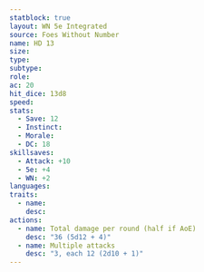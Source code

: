 ```yaml
---
statblock: true
layout: WN 5e Integrated
source: Foes Without Number
name: HD 13
size: 
type: 
subtype: 
role: 
ac: 20
hit_dice: 13d8
speed: 
stats:
  - Save: 12
  - Instinct: 
  - Morale:
  - DC: 18
skillsaves:
  - Attack: +10
  - 5e: +4
  - WN: +2
languages: 
traits:
  - name: 
    desc: 
actions:
  - name: Total damage per round (half if AoE)
    desc: "36 (5d12 + 4)"
  - name: Multiple attacks
    desc: "3, each 12 (2d10 + 1)"
---
```


